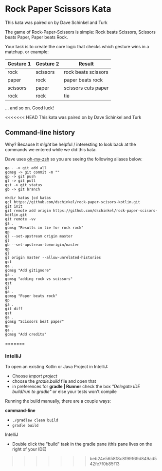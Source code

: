 # Rock Paper Scissors Kata

This kata was paired on by Dave Schinkel and Turk

The game of Rock-Paper-Scissors is simple: Rock beats Scissors, Scissors beats Paper, Paper beats Rock.

Your task is to create the core logic that checks which gesture wins in a matchup.   or example:

| Gesture 1 | Gesture 2 | Result              |
| --------- | --------- | ------------------- |
| rock      | scissors  | rock beats scissors |
| paper     | rock      | paper beats rock    |
| scissors  | paper     | scissors cuts paper |
| rock      | rock      | tie                 |
... and so on. Good luck!


<<<<<<< HEAD
This kata was paired on by Dave Schinkel and Turk

## Command-line history
Why?  Because It _might_ be helpful / interesting to look back at the commands we entered while we did this kata.

Dave uses [oh-my-zsh](https://github.com/robbyrussell/oh-my-zsh) so you are seeing the following aliases below:

```
ga . -> git add all
gcmsg -> git commit -m ""
gp -> git push
gl -> git pull
gst -> git status
gb -> git branch

```

```
mkdir katas |cd katas
gcl https://github.com/dschinkel/rock-paper-scisors-kotlin.git
git init
git remote add origin https://github.com/dschinkel/rock-paper-scisors-kotlin.git
git remote -vv
ga .
gcmsg "Results in tie for rock rock"
gp
gl --set-upstream origin master
gl
gb --set-upstream-to=origin/master
gp
gl
gl origin master --allow-unrelated-histories
gst
ga .
gcmsg "Add gitignore"
ga .
gcmsg "adding rock vs scissors"
gst
gl
ga .
gcmsg "Paper beats rock"
gp
ga .
git diff
gst
ga .
gcmsg "Scissors beat paper"
gp
ga .
gcmsg "Add credits"
```
=======
### IntelliJ
To open an existing Kotlin or Java Project in IntelliJ:
- Choose *import project*
- choose the _gradle.build_ file and open that
- in preferences for **gradle | Runner** check the box _"Delegate IDE build/run to gradle"_ or else your tests won't compile

Running the build manually, there are a couple ways:

**command-line**

- `./gradlew clean build`
- `gradle build`

IntelliJ
- Double click the "build" task in the gradle pane (this pane lives on the right of your IDE)
>>>>>>> beb24e5658f8c8f99f69d849ad542fe7f0b85f13
